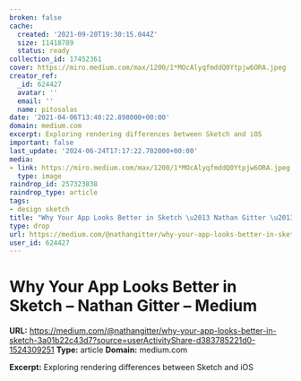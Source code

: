 ```yaml
---
broken: false
cache:
  created: '2021-09-20T19:30:15.044Z'
  size: 11418789
  status: ready
collection_id: 17452361
cover: https://miro.medium.com/max/1200/1*MOcAlyqfmddQ0Ytpjw6ORA.jpeg
creator_ref:
  _id: 624427
  avatar: ''
  email: ''
  name: pitosalas
date: '2021-04-06T13:40:22.898000+00:00'
domain: medium.com
excerpt: Exploring rendering differences between Sketch and iOS
important: false
last_update: '2024-06-24T17:17:22.702000+00:00'
media:
- link: https://miro.medium.com/max/1200/1*MOcAlyqfmddQ0Ytpjw6ORA.jpeg
  type: image
raindrop_id: 257323838
raindrop_type: article
tags:
- design sketch
title: "Why Your App Looks Better in Sketch \u2013 Nathan Gitter \u2013 Medium"
type: drop
url: https://medium.com/@nathangitter/why-your-app-looks-better-in-sketch-3a01b22c43d7?source=userActivityShare-d383785221d0-1524309251
user_id: 624427
---
```


# Why Your App Looks Better in Sketch – Nathan Gitter – Medium

**URL:** https://medium.com/@nathangitter/why-your-app-looks-better-in-sketch-3a01b22c43d7?source=userActivityShare-d383785221d0-1524309251
**Type:** article
**Domain:** medium.com

**Excerpt:** Exploring rendering differences between Sketch and iOS
